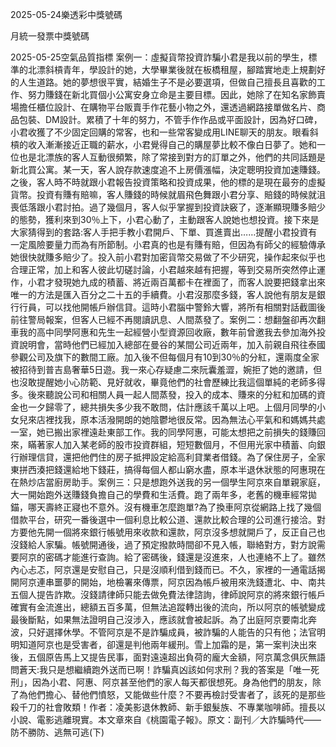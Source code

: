 
2025-05-24樂透彩中獎號碼

                                
月統一發票中獎號碼
                             
2025-05-25空氣品質指標
                              案例一：虛擬貨幣投資詐騙小君是我以前的學生，標準的北漂斜槓青年，學設計的她，大學畢業後就在板橋租屋，腳踏實地走上規劃好的人生道路。她的夢想很平實，結婚生子不是必要選項，但做自己擅長且喜歡的工作、努力賺錢在新北買個小公寓安身立命是主要目標。因此，她除了在知名家飾賣場擔任櫃位設計、在購物平台販賣手作花藝小物之外，還透過網路接單做名片、商品包裝、DM設計。累積了十年的努力，不管手作作品或平面設計，因為好口碑，小君收獲了不少固定回購的常客，也和一些常客變成用LINE聊天的朋友。眼看斜槓的收入漸漸接近正職的薪水，小君覺得自己的購屋夢比較不像白日夢了。她和一位也是北漂族的客人互動很頻繁，除了常接到對方的訂單之外，他們的共同話題是新北買公寓。某一天，客人說存款速度追不上房價漲幅，決定聰明投資加速賺錢。之後，客人時不時就跟小君報告投資策略和投資成果，他的標的是現在最夯的虛擬貨幣。投資有賺有賠嘛，客人賺錢的時候就眉飛色舞跟小君分享、賠錢的時候就沮喪低落跟小君討拍。過了幾個月，客人似乎掌握到投資訣竅了，逐漸顯現賺多賠少的態勢，獲利來到30％上下，小君心動了，主動跟客人說她也想投資。接下來是大家猜得到的套路:客人手把手教小君開戶、下單、買進賣出……提醒小君投資有一定風險要量力而為有所節制。小君真的也是有賺有賠，但因為有師父的經驗傳承她很快就賺多賠少了。投入前小君對加密貨幣交易做了不少研究，操作起來似乎也合理正常，加上和客人彼此切磋討論，小君越來越有把握，等到交易所突然停止運作，小君才發現她九成的積蓄、將近兩百萬都卡在裡面了，而客人說要把錢拿出來唯一的方法是匯入百分之二十五的手續費。小君沒那麼多錢，客人說他有朋友是銀行行員，可以找他開帳戶辦信貸。這時小君腦中警鈴大響，將所有相關對話截圖後前往警局報案，但客人已經不再閱讀訊息、人間蒸發了。案例二：想翻盤卻再次翻車我的高中同學阿惠和先生一起經營小型資源回收廠，數年前曾邀我去參加海外投資說明會，當時他們已經加入總部在曼谷的某間公司近兩年，加入前親自飛往泰國參觀公司及旗下的數間工廠。加入後不但每個月有10到30％的分紅，還兩度全家被招待到普吉島奢華5日遊。我一來心存疑慮二來阮囊羞澀，婉拒了她的邀請，但也沒敢提醒她小心防範、見好就收，畢竟他們的社會歷練比我這個單純的老師多得多。後來聽說公司和相關人員一起人間蒸發，投入的成本、賺來的分紅和加碼的資金也一夕歸零了，總共損失多少我不敢問，估計應該千萬以上吧。上個月同學的小女兒來店裡找我，原本活潑開朗的她陰鬱地很反常。因為無法心平氣和和媽媽共處一室，她已搬出家裡遠赴東部工作。我的同學阿惠，可能太想把之前損失的錢賺回來，瞞著家人加入某老師的股市投資群組，短短數個月，不但用光家中積蓄、向銀行辦理信貸，還把他們住的房子抵押設定給高利貸業者借錢。為了保住房子，全家東拼西湊把錢還給地下錢莊，搞得每個人都山窮水盡，原本半退休狀態的阿惠現在在熱炒店當廚房助手。案例三：只是想跑外送我的另一個學生阿京來自單親家庭，大一開始跑外送賺錢負擔自己的學費和生活費。跑了兩年多，老舊的機車經常拋錨，哪天壽終正寢也不意外。沒有機車怎麼跑單?為了換車阿京從網路上找了幾個借款平台，研究一番後選中一個利息比較公道、還款比較合理的公司進行接洽。對方要他先開一個將來銀行帳號用來收款和還款，阿京沒多想就開戶了，反正自己也沒錢給人家騙。帳號開通後，過了預定撥款時間卻不見入帳，聯絡對方，對方說需要阿京的密碼才能進行查詢。給了密碼後，錢還是沒進來，人也連絡不上了。雖然內心忐忑，阿京還是安慰自己，只是沒順利借到錢而已。不久，家裡的一通電話揭開阿京連串噩夢的開始，地檢署來傳票，阿京因為帳戶被用來洗錢遭北、中、南共五個人提告詐欺。沒錢請律師只能去做免費法律諮詢，律師說阿京的將來銀行帳戶確實有金流進出，總額五百多萬，但無法追蹤轉出後的流向，所以阿京的帳號變成最後斷點，如果無法證明自己沒涉入，應該就會被起訴。為了出庭阿京要南北奔波，只好選擇休學。不管阿京是不是詐騙成員，被詐騙的人能告的只有他；法官明明知道阿京也是受害者，卻還是判他兩年緩刑。雪上加霜的是，第一案判決出來後，五個原告馬上又提告民事，面對遠遠超出負荷的龐大金額，阿京萬念俱灰無語問蒼天:我只是想繼續跑外送而已啊！詐騙真凶該如何求刑？我的答案是「唯一死刑」，因為小君、阿惠、阿京甚至他們的家人每天都很想死。身為他們的朋友，除了為他們擔心、替他們憤怒，又能做些什麼？不要再檢討受害者了，該死的是那些殺千刀的社會敗類！作者：凌美影退休教師、新手銀髮族、不專業咖啡師。擅長以小說、電影逃離現實。本文章來自《桃園電子報》。原文：副刊／大詐騙時代——防不勝防、逃無可逃(下)